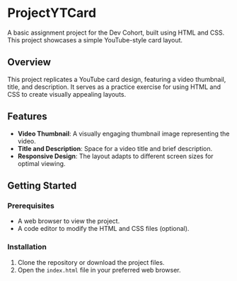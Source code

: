 
# ProjectYTCard

A basic assignment project for the Dev Cohort, built using HTML and CSS. This project showcases a simple YouTube-style card layout.

## Overview

This project replicates a YouTube card design, featuring a video thumbnail, title, and description. It serves as a practice exercise for using HTML and CSS to create visually appealing layouts.

## Features

- **Video Thumbnail**: A visually engaging thumbnail image representing the video.
- **Title and Description**: Space for a video title and brief description.
- **Responsive Design**: The layout adapts to different screen sizes for optimal viewing.

## Getting Started

### Prerequisites

- A web browser to view the project.
- A code editor to modify the HTML and CSS files (optional).

### Installation

1. Clone the repository or download the project files.
2. Open the `index.html` file in your preferred web browser.



